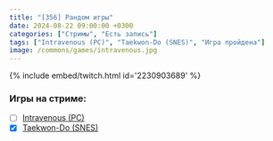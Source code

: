 ```yaml
---
title: "[356] Рандом игры"
date: 2024-08-22 09:00:00 +0300
categories: ["Стримы", "Есть запись"]
tags: ["Intravenous (PC)", "Taekwon-Do (SNES)", "Игра пройдена"]
image: /commons/games/intravenous.jpg
---
```


{% include embed/twitch.html id='2230903689' %}

### Игры на стриме:
+ [ ] [Intravenous (PC)](/tags/intravenous-pc)
+ [x] [Taekwon-Do (SNES)](/tags/taekwon-do-snes)
